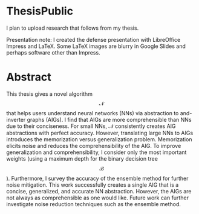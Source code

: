 # ThesisPublic

I plan to upload research that follows from my thesis.


Presentation note: I created the defense presentation with LibreOffice Impress and LaTeX. Some LaTeX images are blurry in Google Slides and perhaps software other than Impress.

# Abstract
This thesis gives a novel algorithm $$\mathcal{N}$$ that helps users understand neural networks (NNs) via abstraction to and-inverter graphs (AIGs). I find that AIGs are more comprehensible than NNs due to their conciseness. For small NNs, $\mathcal{N}$ consistently creates AIG abstractions with perfect accuracy. However, translating large NNs to AIGs introduces the memorization versus generalization problem. Memorization elicits noise and reduces the comprehensibility of the AIG. To improve generalization and comprehensibility, I consider only the most important weights (using a maximum depth for the binary decision tree $$\mathcal{B}$$). Furthermore, I survey the accuracy of the ensemble method for further noise mitigation. This work successfully creates a single AIG that is a concise, generalized, and accurate NN abstraction. However, the AIGs are not always as comprehensible as one would like. Future work can further investigate noise reduction techniques such as the ensemble method.
